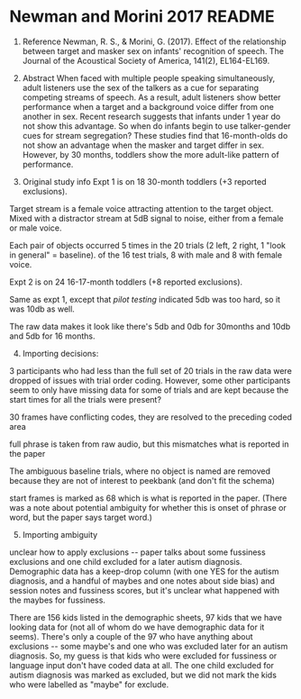 # Newman and Morini 2017 README

1. Reference
Newman, R. S., & Morini, G. (2017). Effect of the relationship between target and masker sex on infants' recognition of speech. The Journal of the Acoustical Society of America, 141(2), EL164-EL169.

2. Abstract
When faced with multiple people speaking simultaneously, adult listeners use the sex of the talkers as a cue for separating competing streams of speech. As a result, adult listeners show better performance when a target and a background voice differ from one another in sex. Recent research suggests that infants under 1 year do not show this advantage. So when do infants begin to use talker-gender cues for stream segregation? These studies find that 16-month-olds do not show an advantage when the masker and target differ in sex. However, by 30 months, toddlers show the more adult-like pattern of performance.


3. Original study info
Expt 1 is on 18 30-month toddlers (+3 reported exclusions).

Target stream is a female voice attracting attention to the target object. Mixed with a distractor stream at 5dB signal to noise, either from a female or male voice. 

Each pair of objects occurred 5 times in the 20 trials (2 left, 2 right, 1 "look in general" = baseline). of the 16 test trials, 8 with male and 8 with female voice. 

Expt 2 is on 24 16-17-month toddlers (+8 reported exclusions). 

Same as expt 1, except that *pilot testing* indicated 5db was too hard, so it was 10db as well. 

The raw data makes it look like there's 5db and 0db for 30months and 10db and 5db for 16 months. 

4. Importing decisions:

3 participants who had less than the full set of 20 trials in the raw data were dropped of issues with trial order coding. However, some other participants seem to only have missing data for some of trials and are kept because the start times for all the trials were present?

30 frames have conflicting codes, they are resolved to the preceding coded area

full phrase is taken from raw audio, but this mismatches what is reported in the paper

The ambiguous baseline trials, where no object is named are removed because they are not of interest to peekbank (and don't fit the schema)

start frames is marked as 68 which is what is reported in the paper. (There was a note about potential ambiguity for whether this is onset of phrase or word, but the paper says target word.)


5. Importing ambiguity

unclear how to apply exclusions -- paper talks about some fussiness exclusions and one child excluded for a later autism diagnosis. Demographic data has a keep-drop column (with one YES for the autism diagnosis, and a handful of maybes and one notes about side bias) and session notes and fussiness scores, but it's unclear what happened with the maybes for fussiness. 

There are 156 kids listed in the demographic sheets, 97 kids that we have looking data for (not all of whom do we have demographic data for it seems). There's only a couple of the 97 who have anything about exclusions -- some maybe's and one who was excluded later for an autism diagnosis. So, my guess is that kids who were excluded for fussiness or language input don't have coded data at all. The one child excluded for autism diagnosis was marked as excluded, but we did not mark the kids who were labelled as "maybe" for exclude. 